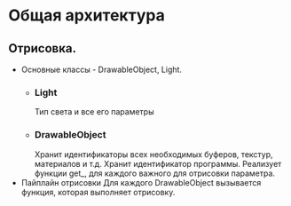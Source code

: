 # Общая архитектура

## Отрисовка.

* Основные классы - DrawableObject, Light.
    * ### Light
        Тип света и все его параметры
    * ### DrawableObject
        Хранит идентификаторы всех необходимых буферов, текстур, материалов и т.д. Хранит идентификатор программы. Реализует функции get_, для каждого важного для отрисовки параметра.
* Пайплайн отрисовки
    Для каждого DrawableObject вызывается функция, которая выполняет отрисовку.